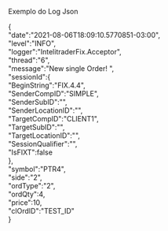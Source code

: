 Exemplo do Log Json

{<br>
    "date":"2021-08-06T18:09:10.5770851-03:00", <br>
    "level":"INFO",<br>
    "logger":"IntelitraderFix.Acceptor",<br>
    "thread":"6",<br>
    "message":"New single Order! ",<br>
    "sessionId":{<br>
        "BeginString":"FIX.4.4",<br>
        "SenderCompID":"SIMPLE",<br>
        "SenderSubID":"",<br>
        "SenderLocationID":"",<br>
        "TargetCompID":"CLIENT1",<br>
        "TargetSubID":"",<br>
        "TargetLocationID":"",<br>
        "SessionQualifier":"",<br>
        "IsFIXT":false<br>
    },<br>
    "symbol":"PTR4",<br>
    "side":"2",<br>
    "ordType":"2",<br>
    "ordQty":4,<br>
    "price":10,<br>
    "clOrdID":"TEST_ID"<br>
}<br>

